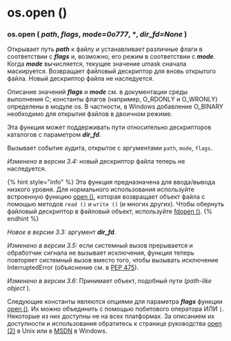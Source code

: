 # os.open \(\)

### os.open \( _path_, _flags_, _mode=0o777_, _\*_, _dir\_fd=None_ \)

Открывает путь _**path**_ к файлу и устанавливает различные флаги в соответствии с _**flags**_ и, возможно, его режим в соответствии с _**mode**_. Когда _**mode**_ вычисляется, текущее значение umask сначала маскируется. Возвращает файловый дескриптор для вновь открытого файла. Новый дескриптор файла не наследуется.

Описание значений _**flags**_ и _**mode**_ см. в документации среды выполнения C; константы флагов \(например, O\_RDONLY и O\_WRONLY\) определены в модуле os. В частности, в Windows добавление O\_BINARY необходимо для открытия файлов в двоичном режиме.

Эта функция может поддерживать пути относительно дескрипторов каталогов с параметром _**dir\_fd**_.

Вызывает событие аудита, открытое с аргументами `path`, `mode`, `flags`.

_Изменено в версии 3.4:_ новый дескриптор файла теперь не наследуется.

{% hint style="info" %}
Эта функция предназначена для ввода/вывода низкого уровня. Для нормального использования используйте встроенную функцию [open \(\)](../../../vstroennye-funkcii/open.md), которая возвращает объект файла с помощью методов `read ()` и `write ()` \(и многих других\). Чтобы обернуть файловый дескриптор в файловый объект, используйте [fdopen \(\)](../sozdanie-failovogo-obekta/os.fdopen.md).
{% endhint %}

_Новое в версии 3.3:_ аргумент _**dir\_fd**_.

_Изменено в версии 3.5:_ если системный вызов прерывается и обработчик сигнала не вызывает исключения, функция теперь повторяет системный вызов вместо того, чтобы вызывать исключение InterruptedError \(объяснение см. в [PEP 475](https://www.python.org/dev/peps/pep-0475/)\).

_Изменено в версии 3.6:_ Принимает объект, подобный пути \(_path-like object_ \).

Следующие константы являются опциями для параметра _**flags**_ функции [open \(\)](os.open.md). Их можно объединить с помощью побитового оператора ИЛИ `|`. Некоторые из них доступны не на всех платформах. За описанием их доступности и использования обратитесь к странице руководства [open \(2\)](https://manpages.debian.org/buster/manpages-dev/open.2.en.html) в Unix или в [MSDN](https://docs.microsoft.com/en-us/cpp/c-runtime-library/reference/open-wopen?redirectedfrom=MSDN&view=vs-2019) в Windows.

